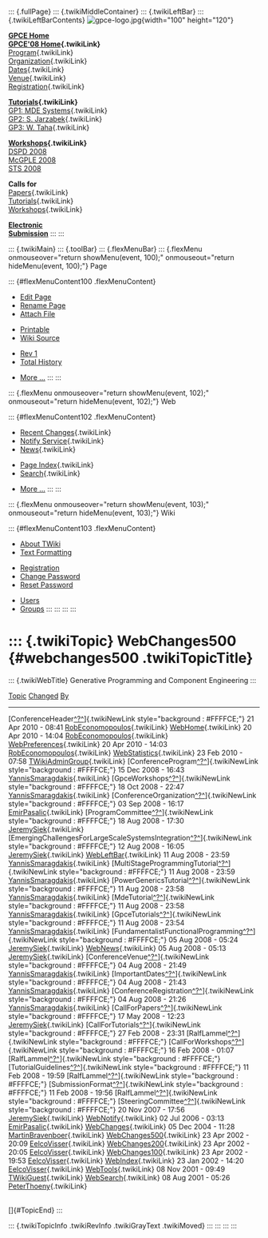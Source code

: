 ::: {.fullPage}
::: {.twikiMiddleContainer}
::: {.twikiLeftBar}
::: {.twikiLeftBarContents}
![gpce-logo.jpg](../pub/GPCE08/WebLeftBar/gpce-logo.jpg){width="100"
height="120"}

**[GPCE Home](http://www.gpce.org/)**\
**[GPCE\'08 Home](WebHome){.twikiLink}**\
[Program](ConferenceProgram){.twikiLink}\
[Organization](ConferenceOrganization){.twikiLink}\
[Dates](ImportantDates){.twikiLink}\
[Venue](ConferenceVenue){.twikiLink}\
[Registration](ConferenceRegistration){.twikiLink}

**[Tutorials](GpceTutorials){.twikiLink}**\
[GP1: MDE Systems](MdeTutorial){.twikiLink}\
[GP2: S. Jarzabek](PowerGenericsTutorial){.twikiLink}\
[GP3: W. Taha](MultiStageProgrammingTutorial){.twikiLink}

**[Workshops](GpceWorkshops){.twikiLink}**\
[DSPD 2008](http://www.labri.fr/perso/reveille/DSPD/2008/)\
[McGPLE
2008](http://www.infosun.fim.uni-passau.de/cl/staff/apel/McGPLE2008/index.html)\
[STS 2008](../Sts/STS08)

**Calls for**\
[Papers](CallForPapers){.twikiLink}\
[Tutorials](CallForTutorials){.twikiLink}\
[Workshops](CallForWorkshops){.twikiLink}

**[Electronic\
Submission](http://www.easychair.org/conferences/?conf=gpce2008)**
:::
:::

::: {.twikiMain}
::: {.toolBar}
::: {.flexMenuBar}
::: {.flexMenu onmouseover="return showMenu(event, 100);" onmouseout="return hideMenu(event, 100);"}
Page

::: {#flexMenuContent100 .flexMenuContent}
-   [Edit
    Page](http://www.program-transformation.org/edit/GPCE08/WebChanges500?t=1536828769)
-   [Rename
    Page](http://www.program-transformation.org/rename/GPCE08/WebChanges500)
-   [Attach
    File](http://www.program-transformation.org/attach/GPCE08/WebChanges500)

<!-- -->

-   [Printable](http://www.program-transformation.org/view/GPCE08/WebChanges500?skin=print.pattern)
-   [Wiki
    Source](http://www.program-transformation.org/view/GPCE08/WebChanges500?skin=text&raw=on&contenttype=text/plain)

<!-- -->

-   [Rev
    1](http://www.program-transformation.org/view/GPCE08/WebChanges500?rev=1.1)
-   [Total
    History](http://www.program-transformation.org/rdiff/GPCE08/WebChanges500)

<!-- -->

-   [More
    \...](http://www.program-transformation.org/oops/GPCE08/WebChanges500?template=oopsmore&param1=1.1&param2=1.1)
:::
:::

::: {.flexMenu onmouseover="return showMenu(event, 102);" onmouseout="return hideMenu(event, 102);"}
Web

::: {#flexMenuContent102 .flexMenuContent}
-   [Recent Changes](WebChanges){.twikiLink}
-   [Notify Service](WebNotify){.twikiLink}
-   [News](WebNews){.twikiLink}

<!-- -->

-   [Page Index](WebIndex){.twikiLink}
-   [Search](WebSearch){.twikiLink}

<!-- -->

-   [More
    \...](http://www.program-transformation.org/oops/GPCE08/WebChanges500?template=oopsmore&param1=1.1&param2=1.1)
:::
:::

::: {.flexMenu onmouseover="return showMenu(event, 103);" onmouseout="return hideMenu(event, 103);"}
Wiki

::: {#flexMenuContent103 .flexMenuContent}
-   [About
    TWiki](http://www.program-transformation.org/view/TWiki/WebHome)
-   [Text
    Formatting](http://www.program-transformation.org/view/TWiki/TextFormattingRules)

<!-- -->

-   [Registration](http://www.program-transformation.org/view/TWiki/TWikiRegistration)
-   [Change
    Password](http://www.program-transformation.org/view/TWiki/ChangePassword)
-   [Reset
    Password](http://www.program-transformation.org/view/TWiki/ResetPassword)

<!-- -->

-   [Users](http://www.program-transformation.org/view/Main/TWikiUsers)
-   [Groups](http://www.program-transformation.org/view/Main/TWikiGroups)
:::
:::
:::
:::

::: {.twikiTopic}
WebChanges500 {#webchanges500 .twikiTopicTitle}
=============

::: {.twikiWebTitle}
Generative Programming and Component Engineering
:::

  [Topic](http://www.program-transformation.org/GPCE08/WebChanges500?sortcol=0&table=1&up=0#sorted_table "Sort by this column")                                                                                                               [Changed](http://www.program-transformation.org/GPCE08/WebChanges500?sortcol=1&table=1&up=0#sorted_table "Sort by this column")   [By](http://www.program-transformation.org/GPCE08/WebChanges500?sortcol=2&table=1&up=0#sorted_table "Sort by this column")
  ------------------------------------------------------------------------------------------------------------------------------------------------------------------------------------------------------------------------------------------- --------------------------------------------------------------------------------------------------------------------------------- -------------------------------------------------------------------------------------------------------------------------------------------------------------
  [ConferenceHeader[^?^](http://www.program-transformation.org/edit/Main/ConferenceHeader?topicparent=GPCE08.WebChanges500)]{.twikiNewLink style="background : #FFFFCE;"}                                                                     21 Apr 2010 - 08:41                                                                                                               [RobEconomopoulos](../Main/RobEconomopoulos){.twikiLink}
  [WebHome](../Main/WebHome){.twikiLink}                                                                                                                                                                                                      20 Apr 2010 - 14:04                                                                                                               [RobEconomopoulos](../Main/RobEconomopoulos){.twikiLink}
  [WebPreferences](../Main/WebPreferences){.twikiLink}                                                                                                                                                                                        20 Apr 2010 - 14:03                                                                                                               [RobEconomopoulos](../Main/RobEconomopoulos){.twikiLink}
  [WebStatistics](../Main/WebStatistics){.twikiLink}                                                                                                                                                                                          23 Feb 2010 - 07:58                                                                                                               [TWikiAdminGroup](../Main/TWikiAdminGroup){.twikiLink}
  [ConferenceProgram[^?^](http://www.program-transformation.org/edit/Main/ConferenceProgram?topicparent=GPCE08.WebChanges500)]{.twikiNewLink style="background : #FFFFCE;"}                                                                   15 Dec 2008 - 16:43                                                                                                               [YannisSmaragdakis](../Main/YannisSmaragdakis){.twikiLink}
  [GpceWorkshops[^?^](http://www.program-transformation.org/edit/Main/GpceWorkshops?topicparent=GPCE08.WebChanges500)]{.twikiNewLink style="background : #FFFFCE;"}                                                                           18 Oct 2008 - 22:47                                                                                                               [YannisSmaragdakis](../Main/YannisSmaragdakis){.twikiLink}
  [ConferenceOrganization[^?^](http://www.program-transformation.org/edit/Main/ConferenceOrganization?topicparent=GPCE08.WebChanges500)]{.twikiNewLink style="background : #FFFFCE;"}                                                         03 Sep 2008 - 16:17                                                                                                               [EmirPasalic](../Main/EmirPasalic){.twikiLink}
  [ProgramCommittee[^?^](http://www.program-transformation.org/edit/Main/ProgramCommittee?topicparent=GPCE08.WebChanges500)]{.twikiNewLink style="background : #FFFFCE;"}                                                                     18 Aug 2008 - 17:30                                                                                                               [JeremySiek](../Main/JeremySiek){.twikiLink}
  [EmergingChallengesForLargeScaleSystemsIntegration[^?^](http://www.program-transformation.org/edit/Main/EmergingChallengesForLargeScaleSystemsIntegration?topicparent=GPCE08.WebChanges500)]{.twikiNewLink style="background : #FFFFCE;"}   12 Aug 2008 - 16:05                                                                                                               [JeremySiek](../Main/JeremySiek){.twikiLink}
  [WebLeftBar](../Main/WebLeftBar){.twikiLink}                                                                                                                                                                                                11 Aug 2008 - 23:59                                                                                                               [YannisSmaragdakis](../Main/YannisSmaragdakis){.twikiLink}
  [MultiStageProgrammingTutorial[^?^](http://www.program-transformation.org/edit/Main/MultiStageProgrammingTutorial?topicparent=GPCE08.WebChanges500)]{.twikiNewLink style="background : #FFFFCE;"}                                           11 Aug 2008 - 23:59                                                                                                               [YannisSmaragdakis](../Main/YannisSmaragdakis){.twikiLink}
  [PowerGenericsTutorial[^?^](http://www.program-transformation.org/edit/Main/PowerGenericsTutorial?topicparent=GPCE08.WebChanges500)]{.twikiNewLink style="background : #FFFFCE;"}                                                           11 Aug 2008 - 23:58                                                                                                               [YannisSmaragdakis](../Main/YannisSmaragdakis){.twikiLink}
  [MdeTutorial[^?^](http://www.program-transformation.org/edit/Main/MdeTutorial?topicparent=GPCE08.WebChanges500)]{.twikiNewLink style="background : #FFFFCE;"}                                                                               11 Aug 2008 - 23:58                                                                                                               [YannisSmaragdakis](../Main/YannisSmaragdakis){.twikiLink}
  [GpceTutorials[^?^](http://www.program-transformation.org/edit/Main/GpceTutorials?topicparent=GPCE08.WebChanges500)]{.twikiNewLink style="background : #FFFFCE;"}                                                                           11 Aug 2008 - 23:54                                                                                                               [YannisSmaragdakis](../Main/YannisSmaragdakis){.twikiLink}
  [FundamentalistFunctionalProgramming[^?^](http://www.program-transformation.org/edit/Main/FundamentalistFunctionalProgramming?topicparent=GPCE08.WebChanges500)]{.twikiNewLink style="background : #FFFFCE;"}                               05 Aug 2008 - 05:24                                                                                                               [JeremySiek](../Main/JeremySiek){.twikiLink}
  [WebNews](../Main/WebNews){.twikiLink}                                                                                                                                                                                                      05 Aug 2008 - 05:13                                                                                                               [JeremySiek](../Main/JeremySiek){.twikiLink}
  [ConferenceVenue[^?^](http://www.program-transformation.org/edit/Main/ConferenceVenue?topicparent=GPCE08.WebChanges500)]{.twikiNewLink style="background : #FFFFCE;"}                                                                       04 Aug 2008 - 21:49                                                                                                               [YannisSmaragdakis](../Main/YannisSmaragdakis){.twikiLink}
  [ImportantDates[^?^](http://www.program-transformation.org/edit/Main/ImportantDates?topicparent=GPCE08.WebChanges500)]{.twikiNewLink style="background : #FFFFCE;"}                                                                         04 Aug 2008 - 21:43                                                                                                               [YannisSmaragdakis](../Main/YannisSmaragdakis){.twikiLink}
  [ConferenceRegistration[^?^](http://www.program-transformation.org/edit/Main/ConferenceRegistration?topicparent=GPCE08.WebChanges500)]{.twikiNewLink style="background : #FFFFCE;"}                                                         04 Aug 2008 - 21:26                                                                                                               [YannisSmaragdakis](../Main/YannisSmaragdakis){.twikiLink}
  [CallForPapers[^?^](http://www.program-transformation.org/edit/Main/CallForPapers?topicparent=GPCE08.WebChanges500)]{.twikiNewLink style="background : #FFFFCE;"}                                                                           17 May 2008 - 12:23                                                                                                               [JeremySiek](../Main/JeremySiek){.twikiLink}
  [CallForTutorials[^?^](http://www.program-transformation.org/edit/Main/CallForTutorials?topicparent=GPCE08.WebChanges500)]{.twikiNewLink style="background : #FFFFCE;"}                                                                     27 Feb 2008 - 23:31                                                                                                               [RalfLammel[^?^](http://www.program-transformation.org/edit/Main/RalfLammel?topicparent=GPCE08.WebChanges500)]{.twikiNewLink style="background : #FFFFCE;"}
  [CallForWorkshops[^?^](http://www.program-transformation.org/edit/Main/CallForWorkshops?topicparent=GPCE08.WebChanges500)]{.twikiNewLink style="background : #FFFFCE;"}                                                                     16 Feb 2008 - 01:07                                                                                                               [RalfLammel[^?^](http://www.program-transformation.org/edit/Main/RalfLammel?topicparent=GPCE08.WebChanges500)]{.twikiNewLink style="background : #FFFFCE;"}
  [TutorialGuidelines[^?^](http://www.program-transformation.org/edit/Main/TutorialGuidelines?topicparent=GPCE08.WebChanges500)]{.twikiNewLink style="background : #FFFFCE;"}                                                                 11 Feb 2008 - 19:59                                                                                                               [RalfLammel[^?^](http://www.program-transformation.org/edit/Main/RalfLammel?topicparent=GPCE08.WebChanges500)]{.twikiNewLink style="background : #FFFFCE;"}
  [SubmissionFormat[^?^](http://www.program-transformation.org/edit/Main/SubmissionFormat?topicparent=GPCE08.WebChanges500)]{.twikiNewLink style="background : #FFFFCE;"}                                                                     11 Feb 2008 - 19:56                                                                                                               [RalfLammel[^?^](http://www.program-transformation.org/edit/Main/RalfLammel?topicparent=GPCE08.WebChanges500)]{.twikiNewLink style="background : #FFFFCE;"}
  [SteeringCommittee[^?^](http://www.program-transformation.org/edit/Main/SteeringCommittee?topicparent=GPCE08.WebChanges500)]{.twikiNewLink style="background : #FFFFCE;"}                                                                   20 Nov 2007 - 17:56                                                                                                               [JeremySiek](../Main/JeremySiek){.twikiLink}
  [WebNotify](../Main/WebNotify){.twikiLink}                                                                                                                                                                                                  02 Jul 2006 - 03:13                                                                                                               [EmirPasalic](../Main/EmirPasalic){.twikiLink}
  [WebChanges](../Main/WebChanges){.twikiLink}                                                                                                                                                                                                05 Dec 2004 - 11:28                                                                                                               [MartinBravenboer](../Main/MartinBravenboer){.twikiLink}
  [WebChanges500](../Main/WebChanges500){.twikiLink}                                                                                                                                                                                          23 Apr 2002 - 20:09                                                                                                               [EelcoVisser](../Main/EelcoVisser){.twikiLink}
  [WebChanges200](../Main/WebChanges200){.twikiLink}                                                                                                                                                                                          23 Apr 2002 - 20:05                                                                                                               [EelcoVisser](../Main/EelcoVisser){.twikiLink}
  [WebChanges100](../Main/WebChanges100){.twikiLink}                                                                                                                                                                                          23 Apr 2002 - 19:53                                                                                                               [EelcoVisser](../Main/EelcoVisser){.twikiLink}
  [WebIndex](../Main/WebIndex){.twikiLink}                                                                                                                                                                                                    23 Jan 2002 - 14:20                                                                                                               [EelcoVisser](../Main/EelcoVisser){.twikiLink}
  [WebTools](../Main/WebTools){.twikiLink}                                                                                                                                                                                                    08 Nov 2001 - 09:49                                                                                                               [TWikiGuest](../Main/TWikiGuest){.twikiLink}
  [WebSearch](../Main/WebSearch){.twikiLink}                                                                                                                                                                                                  08 Aug 2001 - 05:26                                                                                                               [PeterThoeny](../Main/PeterThoeny){.twikiLink}

\
[]{#TopicEnd}
:::

::: {.twikiTopicInfo .twikiRevInfo .twikiGrayText .twikiMoved}
:::
:::
:::
:::
